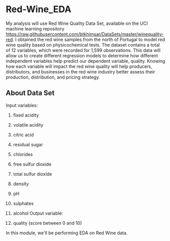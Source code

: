 # Red-Wine_EDA

My analysis will use Red Wine Quality Data Set, available on the UCI machine learning repository https://raw.githubusercontent.com/btkhimsar/DataSets/master/winequality-red. I obtained the red wine samples from the north of Portugal to model red wine quality based on physicochemical tests. The dataset contains a total of 12 variables, which were recorded for 1,599 observations. This data will allow us to create different regression models to determine how different independent variables help predict our dependent variable, quality. Knowing how each variable will impact the red wine quality will help producers, distributors, and businesses in the red wine industry better assess their production, distribution, and pricing strategy.

## About Data Set

Input variables:

1. fixed acidity
2. volatile acidity
3. citric acid
4. residual sugar
5. chlorides
6. free sulfur dioxide
7. total sulfur dioxide
8. density
9. pH
10. sulphates
11. alcohol
Output variable:

12. quality (score between 0 and 10)

In this module, we'll be performing EDA on Red Wine data.
